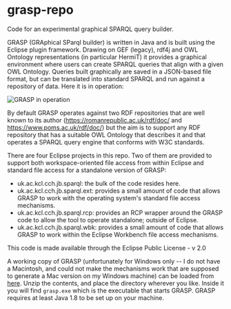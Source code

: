 # grasp-repo
Code for an experimental graphical SPARQL query builder.

GRASP (GRAphical SParql builder) is written in Java and is built using the Eclipse plugin framework.  Drawing on GEF (legacy), rdf4j and OWL Ontology representations
(in particular HermiT) it provides a graphical environment where users can create SPARQL queries that align with a given OWL Ontology.  Queries built graphically
are saved in a JSON-based file format, but can be translated into standard SPARQL and run against a repository of data.  Here it is in operation:

![GRASP in operation](https://github.com/johnBradley501/grasp-repo/blob/master/misc/grasp.png)

By default GRASP operates against two RDF repositories that are well known to its author (https://romanrepublic.ac.uk/rdf/doc/ and https://www.poms.ac.uk/rdf/doc/) but the aim is to support any RDF repository that has a suitable OWL Ontology that describes it and that operates a SPARQL query engine that
conforms with W3C standards.

There are four Eclipse projects in this repo.  Two of them are provided to support both workspace-oriented file access from within Eclipse and standard file
access for a standalone version of GRASP:

* uk.ac.kcl.cch.jb.sparql: the bulk of the code resides here.
* uk.ac.kcl.cch.jb.sparql.ext: provides a small amount of code that allows GRASP to work with the operating system's standard file access mechanisms.
* uk.ac.kcl.cch.jb.sparql.rcp: provides an RCP wrapper around the GRASP code to allow the tool to operate standalone; outside of Eclipse.
* uk.ac.kcl.cch.jb.sparql.wbk: provides a small amount of code that allows GRASP to work within the Eclipse Workbench file access mechanisms.

This code is made available through the Eclipse Public License - v 2.0

A working copy of GRASP (unfortunately for Windows only -- I do not have a Macintosh, and could not make the mechanisms work
that are supposed to generate a Mac version on my Windows machine) can be loaded from
[here](https://github.com/johnBradley501/grasp-repo/raw/master/misc/grasp.zip).
Unzip the contents, and place the directory wherever you like.  Inside it you will find `grasp.exe`
which is the executable that starts GRASP. GRASP requires at least Java 1.8 to be set up on your machine.
